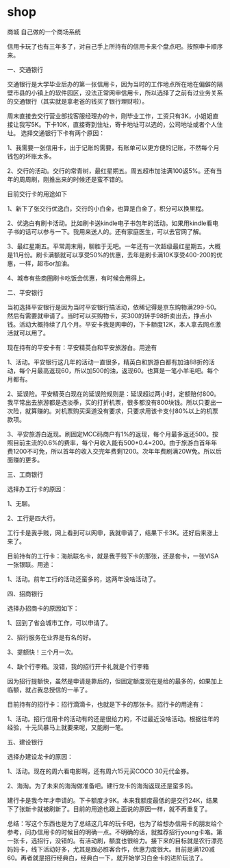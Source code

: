 # shop
商城
自己做的一个商场系统

信用卡玩了也有三年多了，对自己手上所持有的信用卡来个盘点吧。按照申卡顺序来。


一、交通银行

交通银行是大学毕业后办的第一张信用卡，因为当时的工作地点所在地在偏僻的隔壁市县的小镇上的软件园区，没法正常网申信用卡，所以选择了之前有过业务关系的交通银行（其实就是拿老爸的钱买了银行理财啦）。

周末直接去交行营业部找客服经理办的卡，刚毕业工作，工资只有3K，小姐姐直接让我写5K。下卡10K，直接寄到住址，寄卡地址可以选的，公司地址或者个人住址。
选择交通银行下卡有两个原因：

1、我需要一张信用卡，出于记账的需要，有账单可以更方便的记账，不然每个月钱包的坏账太多。

2、交行的活动。交行的常青树，最红星期五。周五超市加油满100返5%。还有当年的周周刷，刚推出来的时候还是蛮不错的。

目前交行卡的用途如下

1、新下了张交行优逸白，交行的小白金，也算是白金了，积分可以换里程。

2、优逸白有刷卡活动。比如刷卡送kindle电子书包年的活动。如果用kindle看电子书的话可以参与一下。我用来送人的。还有家庭医生，可以去官网了解。

3、最红星期五。平常周末用，聊胜于无吧。一年还有一次超级最红星期五，大概是11月份。刷卡满额就可以享受50%的优惠，去年是刷卡满10K享受400-200的优惠，一样，超市or加油。

4、城市有些商圈刷卡吃饭会优惠，有时候会用得上。



二、平安银行

当初选择平安银行是因为当时平安银行搞活动，依稀记得是京东购物满299-50。然后有需要就申请了。当时可以买购物卡，买300的转手98折卖出去，挣点小钱。活动大概持续了几个月。平安卡我是网申的，下卡额度12K，本人拿去网点激活就可以用了。

现在持有的平安卡有：平安精英白和平安旅游白。用途有

1、活动。平安银行这几年的活动一直很多，精英白和旅游白都有加油88折的活动，每个月最高返现60，所以加500的油，返现60。也算是一笔小羊毛吧。每个月都有。

2、延误险。平安精英白现在的延误险规则是：延误超过两小时，定额赔付800。我平常出去旅游都是选淡季，买的打折机票，很多都没有800块钱。所以只要出一次险，就算赚的。对机票购买渠道没有要求，只要求用该卡支付80%以上的机票款项。

3、平安旅游白返现。刷固定MCC码商户有1%的返现，每个月最多返还500。按照目前主流的0.6%的费率，每个月收入能有500*0.4=200。由于旅游白首年年费1200不可免，所以首年的收入交完年费剩1200。次年年费刷满20W免。所以后面赚的更多。

三、工商银行

选择办工行卡的原因：

1、无聊。

2、工行是四大行。

工行卡是我手贱，网上看到可以网申，我就申请了，结果下卡3K。还好后来涨上来了。

目前持有的工行卡：海航联名卡，就是我手贱下卡的那张，还是套卡，一张VISA一张银联。用途：

1、活动。前年工行的活动还蛮多的，这两年没啥活动了。



四、招商银行

选择办招商卡的原因如下：

1、回到了省会城市工作，可以申请了。

2、招行服务在业界是有名的好。

3、提额快！三个月一次。

4、缺个行李箱。没错，我的招行开卡礼就是个行李箱

因为招行提额快，虽然是申请是靠后的，但固定额度现在是给的最多的，如果加上临额，就占我总授信的一半了。

目前持有的招行卡：招行滴滴卡，也就是下卡的那张卡。招行卡的用途有：

1、活动。招行信用卡的活动有的还是很给力的，不过最近没啥活动。根据往年的经验，十元风暴马上就要来呢，又能刷一笔。


五、建设银行

选择办建设龙卡的原因：

1、活动。现在的周六看电影啊，还有周六15元买COCO 30元代金券。

2、海淘。为了未来的海淘做准备吧。建行龙卡的海淘返现还是蛮多的。

建行卡是我今年才申请的。下卡额度才9K。本来我额度最低的是交行24K，结果下了张新卡就被刷新了。目前的用途也跟上面说的原因一样，就不再重复了。


总结：写这个东西也是为了总结这几年的玩卡吧，也为了给想办信用卡的朋友给个参考，问办信用卡的时候目的明确一点。不明确的话，就推荐招行young卡咯。第一张卡，选招行，没错的。有活动刷，额度也很给力。接下来的目标就是农行漂亮妈妈卡，线下活动好多，尤其是跟必胜客合作，优惠力度很大。目前是满120减60。再者就是招行经典白，经典白一下，就开始学习白金卡的进阶玩法了。








